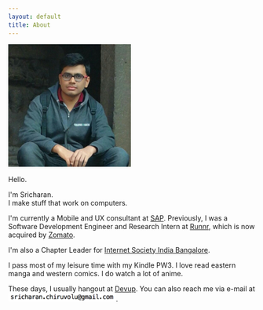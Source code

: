```yaml
---
layout: default
title: About
---
```


<div class="about">

<img id="profile" src="/assets/profile.jpg" width="250" height="250">


Hello.

<p>I'm Sricharan.
<br/>
I make stuff that work on computers. </p>


<p>I'm currently a Mobile and UX consultant at <a href="http://sap.com">SAP</a>. Previously, I was a Software Development Engineer and Research Intern at <a href="http://runnr.in">Runnr</a>, which is now acquired by <a href="https://www.zomato.com">Zomato</a>.</p>

<p>I'm also a Chapter Leader for <a href="http://isocblr.org">Internet Society India Bangalore</a>.</p>

<p>I pass most of my leisure time with my Kindle PW3. I love read eastern manga and western comics. I do watch a lot of anime.</p>

<p>These days, I usually hangout at <a href="http://devup.in">Devup</a>. You can also reach me via e-mail at <img src="/assets/email.png" height="18">.</p>


</div>	






